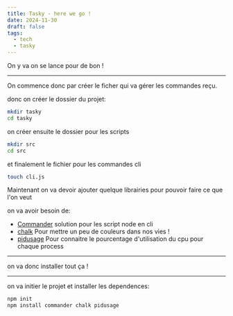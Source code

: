 ```yaml
---
title: Tasky - here we go !
date: 2024-11-30
draft: false
tags:
  - tech
  - tasky
---
```


On y va on se lance pour de bon !


---

On commence donc par créer le ficher qui va gérer les commandes reçu.

donc on créer le dossier du projet:

```bash
mkdir tasky
cd tasky
```

on créer ensuite le dossier pour les scripts
```bash
mkdir src
cd src
```

et finalement le fichier pour les commandes cli
```bash
touch cli.js
```

Maintenant on va devoir ajouter quelque librairies pour pouvoir faire ce que l'on veut

on va avoir besoin de:
- [Commander](https://www.npmjs.com/package/commander) solution pour les script node en cli
- [chalk](https://www.npmjs.com/package/chalk) Pour mettre un peu de couleurs dans nos vies !
- [pidusage](https://www.npmjs.com/package/pidusage) Pour connaitre le pourcentage d'utilisation du cpu pour chaque process

---

on va donc installer tout ça !

---

on va initier le projet et installer les dependences:
```bash
npm init
npm install commander chalk pidusage
```


